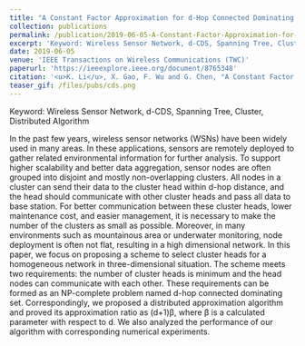 ```yaml
---
title: "A Constant Factor Approximation for d-Hop Connected Dominating Set in 3-Dimensional Wireless Network"
collection: publications
permalink: /publication/2019-06-05-A-Constant-Factor-Approximation-for-d-Hop-Connected-Dominating-Set-in-3-Dimensional-Wireless-Networks
excerpt: 'Keyword: Wireless Sensor Network, d-CDS, Spanning Tree, Cluster, Distributed Algorithm'
date: 2019-06-05
venue: 'IEEE Transactions on Wireless Communications (TWC)'
paperurl: 'https://ieeexplore.ieee.org/document/8765348'
citation: '<u>K. Li</u>, X. Gao, F. Wu and G. Chen, "A Constant Factor Approximation for  d  -Hop Connected Dominating Set in Three-Dimensional Wireless Networks," in <i>IEEE Transactions on Wireless Communications</i>, vol. 18, no. 9, pp. 4357-4367, Sept. 2019.'
teaser_gif: /files/pubs/cds.png
---
```

Keyword: Wireless Sensor Network, d-CDS, Spanning Tree, Cluster, Distributed Algorithm

In the past few years, wireless sensor networks (WSNs) have been widely used in many areas. In these applications, sensors are remotely deployed to gather related environmental information for further analysis. To support higher scalability and better data aggregation, sensor nodes are often grouped into disjoint and mostly non-overlapping clusters. All nodes in a cluster can send their data to the cluster head within d-hop distance, and the head should communicate with other cluster heads and pass all data to base station. For better communication between these cluster heads, lower maintenance cost, and easier management, it is necessary to make the number of the clusters as small as possible. Moreover, in many environments such as mountainous area or underwater monitoring, node deployment is often not flat, resulting in a high dimensional network. In this paper, we focus on proposing a scheme to select cluster heads for a homogeneous network in three-dimensional situation. The scheme meets two requirements: the number of cluster heads is minimum and the head nodes can communicate with each other. These requirements can be formed as an NP-complete problem named d-hop connected dominating set. Correspondingly, we proposed a distributed approximation algorithm and proved its approximation ratio as (d+1)β, where β is a calculated parameter with respect to d. We also analyzed the performance of our algorithm with corresponding numerical experiments.

<!--Designed a scheme to select cluster heads for a homogeneous network in a three-dimensional situation based on the concept of d-hop connected dominating set.-->
<!--Proposed a distributed approximation algorithm and proved its approximation ratio.-->
<!--Conducted numerical experiments with 100 nodes randomly distributed in a three-dimensional Wireless Sensor Network (WSN) to analyze and prove the efficiency of the algorithm.-->

<!--[Download paper here](https://ieeexplore.ieee.org/document/8765348)-->

<!--Recommended citation: <u>Ke Li</u>, Xiaofeng Gao, Fan Wu and Guihai Chen. 2019. A Constant Factor Approximation for d-Hop Connected Dominating Set in 3-Dimensional Wireless Network. <i>IEEE Transactions on Wireless Communications (TWC)</i>, 18(9): pp. 4357-4367.-->
